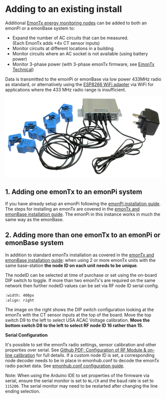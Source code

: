 # Adding to an existing install

Additional [EmonTx energy monitoring nodes](/technical/emontx) can be added to both an emonPi or a emonBase system to:

- Expand the number of AC circuits that can be measured.<br>(Each EmonTx adds +4x CT sensor inputs)
- Monitor circuits at different locations in a building
- Monitor circuits where an AC socket is not available (using battery power)
- Monitor 3-phase power (with 3-phase emonTx firmware, see [EmonTx Technical](/technical/emontx))

Data is transmitted to the emonPi or emonBase via low power 433MHz radio as standard, or alternatively using the [ESP8266 WiFi adapter](esp8266.md) via WiFi for applications where the 433 MHz radio range is insufficient. 

![emontx](img/emontx.jpg)

## 1. Adding one emonTx to an emonPi system

If you have already setup an emonPi following the [emonPi installation guide](emonpi/install.md). The steps for installing an emonTx are covered in the [emonTx and emonBase installation guide](emontx3/install.md). The emonPi in this instance works in much the same way as the emonBase.

## 2. Adding more than one emonTx to an emonPi or emonBase system

In addition to standard emonTx installation as covered in the [emonTx and emonBase installation guide](/setup/install-emontx): when using 2 or more emonTx units with the same base-station **the node ID on each unit needs to be unique**. 

The nodeID can be selected at time of purchase or set using the on-board DIP switch to toggle. If more than two emonTx's are required on the same network then further nodeID values can be set via RF node ID serial config.

```{image} img/emontx_dipswitch.jpg
:width: 400px
:align: right
```

The image on the right shows the DIP switch configuration looking at the emonTx with the CT sensor inputs at the top of the board. Move the top switch D9 to the left to select USA ACAC Voltage calibration. **Move the bottom switch D8 to the left to select RF node ID 16 rather than 15.**

**Serial Configuration**<br>

It's possible to set the emonTx radio settings, sensor calibration and other properties over serial. See [Github PDF: Configuration of RF Module & on-line calibration](https://github.com/openenergymonitor/EmonTxV3CM/blob/master/Config.pdf) for full details. If a custom node ID is set, a corresponding node decoder needs to be in place in emonhub.conf to decode the emonTx radio packet data. See [emonhub.conf configuration guide](https://github.com/openenergymonitor/emonhub/blob/emon-pi/configuration.md).

Note: When using the Arduino IDE to set properties of the firmware via serial, ensure the serial monitor is set to `NL/CR` and the baud rate is set to `115200`. The serial monitor may need to be restarted after changing the line ending selection.
